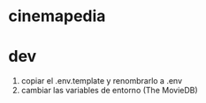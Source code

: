 # cinemapedia

# dev

1. copiar el .env.template y renombrarlo a .env
2. cambiar las variables de entorno (The MovieDB)